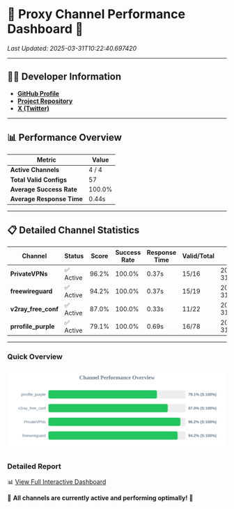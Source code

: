 # 🌟 Proxy Channel Performance Dashboard 🌟

_Last Updated: 2025-03-31T10:22:40.697420_

---

## 👩‍💻 Developer Information

- **[GitHub Profile](https://github.com/4n0nymou3)**  
- **[Project Repository](https://github.com/4n0nymou3/multi-proxy-config-fetcher)**  
- **[X (Twitter)](https://x.com/4n0nymou3)**  

---

## 📊 Performance Overview

| Metric                | Value       |
|-----------------------|-------------|
| **Active Channels**   | 4 / 4       |
| **Total Valid Configs** | 57          |
| **Average Success Rate** | 100.0%      |
| **Average Response Time** | 0.44s       |

---

## 📋 Detailed Channel Statistics

| Channel          | Status     | Score  | Success Rate | Response Time | Valid/Total | Last Success               |
|------------------|------------|--------|--------------|---------------|-------------|----------------------------|
| **PrivateVPNs**  | ✅ Active  | 96.2%  | 100.0% | 0.37s         | 15/16       | 2025-03-31T10:22:40.301180 |
| **freewireguard**  | ✅ Active  | 94.2%  | 100.0% | 0.37s         | 15/19       | 2025-03-31T10:22:40.695406 |
| **v2ray_free_conf**  | ✅ Active  | 87.0%  | 100.0% | 0.33s         | 11/22       | 2025-03-31T10:22:39.901325 |
| **prrofile_purple**  | ✅ Active  | 79.1%  | 100.0% | 0.69s         | 16/78       | 2025-03-31T10:22:39.497839 |

---

### Quick Overview
<div align="center">
  <a href="https://raw.githubusercontent.com/nullluser/NullRepo/refs/heads/main/assets/channel_stats_chart.svg">
    <img src="https://raw.githubusercontent.com/nullluser/NullRepo/refs/heads/main/assets/channel_stats_chart.svg" alt="Source Performance Statistics" width="800">
  </a>
</div>

### Detailed Report
📊 [View Full Interactive Dashboard](https://htmlpreview.github.io/?https://github.com/nullluser/NullRepo/blob/main/assets/performance_report.html)

🎉 **All channels are currently active and performing optimally!** 🎉
